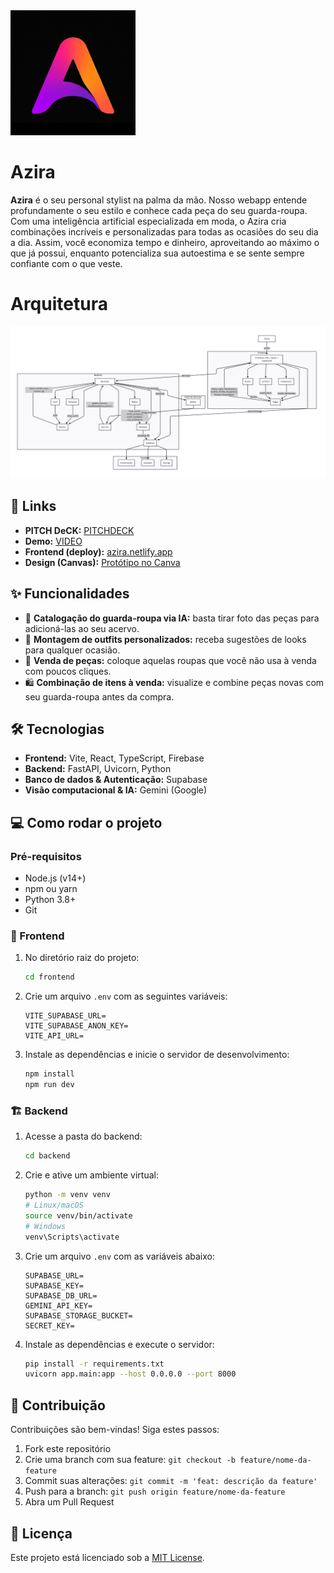 <img src="/frontend/public/logo.png" alt="Azira Logo" width="200">

# Azira

**Azira** é o seu personal stylist na palma da mão. Nosso webapp entende profundamente o seu estilo e conhece cada peça do seu guarda-roupa. Com uma inteligência artificial especializada em moda, o Azira cria combinações incríveis e personalizadas para todas as ocasiões do seu dia a dia. Assim, você economiza tempo e dinheiro, aproveitando ao máximo o que já possui, enquanto potencializa sua autoestima e se sente sempre confiante com o que veste.

# Arquitetura

![alt text](/frontend//public/image.png)

## 🔗 Links
* **PITCH DeCK:** [PITCHDECK](documents/PitchDeck_Azira.pdf)
* **Demo:** [VIDEO](https://youtu.be/DyEy7p-U1fc)
* **Frontend (deploy):** [azira.netlify.app](https://azira.netlify.app)
* **Design (Canvas):** [Protótipo no Canva](https://www.canva.com/design/DAGs1Vpkl9Q/yFXtwMpQKwkv_GMpmr5Kcg/edit?utm_content=DA%E2%80%A6m_campaign=designshare&utm_medium=link2&utm_source=sharebutton)

## ✨ Funcionalidades

- 📸 **Catalogação do guarda-roupa via IA:** basta tirar foto das peças para adicioná-las ao seu acervo.
- 👗 **Montagem de outfits personalizados:** receba sugestões de looks para qualquer ocasião.
- 💸 **Venda de peças:** coloque aquelas roupas que você não usa à venda com poucos cliques.
- 🛍️ **Combinação de itens à venda:** visualize e combine peças novas com seu guarda-roupa antes da compra.

## 🛠️ Tecnologias

- **Frontend:** Vite, React, TypeScript, Firebase
- **Backend:** FastAPI, Uvicorn, Python
- **Banco de dados & Autenticação:** Supabase
- **Visão computacional & IA:** Gemini (Google)

## 💻 Como rodar o projeto

### Pré-requisitos

- Node.js (v14+)
- npm ou yarn
- Python 3.8+
- Git

### 🚀 Frontend

1. No diretório raiz do projeto:

   ```bash
   cd frontend
   ```

2. Crie um arquivo `.env` com as seguintes variáveis:

   ```dotenv
   VITE_SUPABASE_URL=
   VITE_SUPABASE_ANON_KEY=
   VITE_API_URL=
   ```

3. Instale as dependências e inicie o servidor de desenvolvimento:

   ```bash
   npm install
   npm run dev
   ```

### 🏗️ Backend

1. Acesse a pasta do backend:

   ```bash
   cd backend
   ```

2. Crie e ative um ambiente virtual:

   ```bash
   python -m venv venv
   # Linux/macOS
   source venv/bin/activate
   # Windows
   venv\Scripts\activate
   ```

3. Crie um arquivo `.env` com as variáveis abaixo:

   ```dotenv
   SUPABASE_URL=
   SUPABASE_KEY=
   SUPABASE_DB_URL=
   GEMINI_API_KEY=
   SUPABASE_STORAGE_BUCKET=
   SECRET_KEY=
   ```

4. Instale as dependências e execute o servidor:

   ```bash
   pip install -r requirements.txt
   uvicorn app.main:app --host 0.0.0.0 --port 8000
   ```

## 🤝 Contribuição

Contribuições são bem-vindas! Siga estes passos:

1. Fork este repositório
2. Crie uma branch com sua feature: `git checkout -b feature/nome-da-feature`
3. Commit suas alterações: `git commit -m 'feat: descrição da feature'`
4. Push para a branch: `git push origin feature/nome-da-feature`
5. Abra um Pull Request

## 📜 Licença

Este projeto está licenciado sob a [MIT License](LICENSE).
